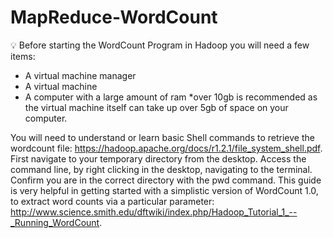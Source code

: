# MapReduce-WordCount
 :bulb: Before starting the WordCount Program in Hadoop you will need a few items:
* A virtual machine manager
* A virtual machine
* A computer with a large amount of ram *over 10gb is recommended as the virtual machine itself can take up over 5gb of space on your computer.

You will need to understand or learn basic Shell commands to retrieve the wordcount file: https://hadoop.apache.org/docs/r1.2.1/file_system_shell.pdf.
First navigate to your temporary directory from the desktop. Access the command line, by right clicking in the desktop, navigating to the terminal. Confirm you are in the correct directory with the pwd command. 
This guide is very helpful in getting started with a simplistic version of WordCount 1.0, to extract word counts via a particular parameter: http://www.science.smith.edu/dftwiki/index.php/Hadoop_Tutorial_1_--_Running_WordCount.
